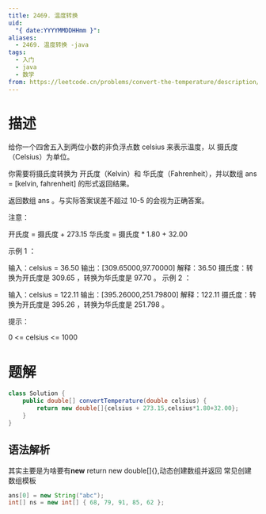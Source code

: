 ```yaml
---
title: 2469. 温度转换
uid:
  "{ date:YYYYMMDDHHmm }": 
aliases:
  - 2469. 温度转换 -java
tags:
  - 入门
  - java
  - 数学
from: https://leetcode.cn/problems/convert-the-temperature/description/?envType=study-plan-v2&envId=primers-list
---
```

# 描述
给你一个四舍五入到两位小数的非负浮点数 celsius 来表示温度，以 摄氏度（Celsius）为单位。

你需要将摄氏度转换为 开氏度（Kelvin）和 华氏度（Fahrenheit），并以数组 ans = [kelvin, fahrenheit] 的形式返回结果。

返回数组 ans 。与实际答案误差不超过 10-5 的会视为正确答案。

注意：

开氏度 = 摄氏度 + 273.15
华氏度 = 摄氏度 * 1.80 + 32.00
 

示例 1 ：

输入：celsius = 36.50
输出：[309.65000,97.70000]
解释：36.50 摄氏度：转换为开氏度是 309.65 ，转换为华氏度是 97.70 。
示例 2 ：

输入：celsius = 122.11
输出：[395.26000,251.79800]
解释：122.11 摄氏度：转换为开氏度是 395.26 ，转换为华氏度是 251.798 。
 

提示：

0 <= celsius <= 1000

# 题解

```java
class Solution {
    public double[] convertTemperature(double celsius) {
        return new double[]{celsius + 273.15,celsius*1.80+32.00};
    }
}
```
## 语法解析
其实主要是为啥要有**new**
return new double[]{},动态创建数组并返回
常见创建数组模板
```java
ans[0] = new String("abc");
int[] ns = new int[] { 68, 79, 91, 85, 62 };
```
